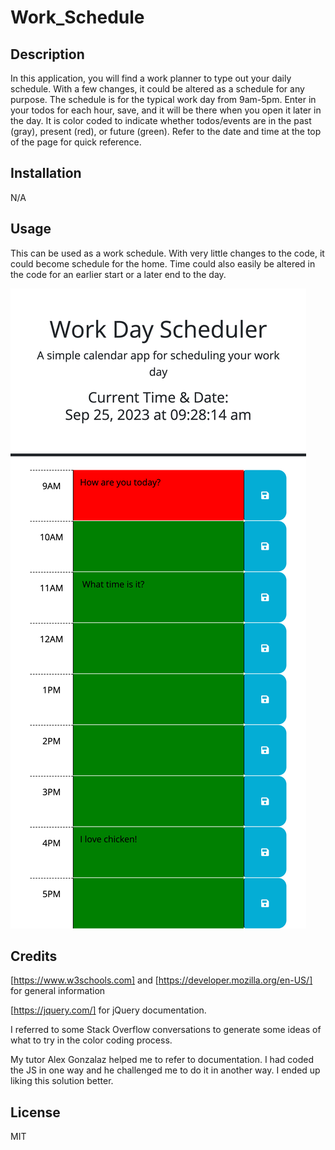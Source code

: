 # Work_Schedule

## Description
In this application, you will find a work planner to type out your daily schedule.  With a few changes, it could be altered as a schedule for any purpose.  The schedule is for the typical work day from 9am-5pm. Enter in your todos for each hour, save, and it will be there when you open it later in the day.  It is color coded to indicate whether todos/events are in the past (gray), present (red), or future (green).  Refer to the date and time at the top of the page for quick reference.  

## Installation

N/A

## Usage

This can be used as a work schedule.  With very little changes to the code, it could become schedule for the home. Time could also easily be altered in the code for an earlier start or a later end to the day.  


![Webpage Example](./assets/work-schedule.png?raw=true "Webpage Example")


## Credits

[https://www.w3schools.com] and [https://developer.mozilla.org/en-US/] for general information

[https://jquery.com/] for jQuery documentation.

I referred to some Stack Overflow conversations to generate some ideas of what to try in the color coding process.

My tutor Alex Gonzalaz helped me to refer to documentation.  I had coded the JS in one way and he challenged me to do it in another way.  I ended up liking this solution better. 


## License
MIT



